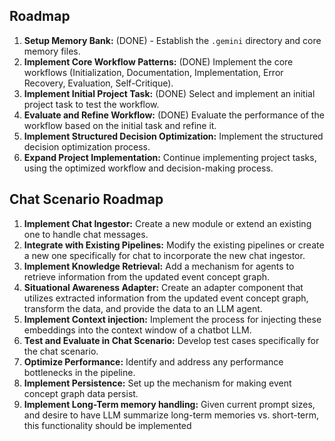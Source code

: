 
## Roadmap

1.  **Setup Memory Bank:** (DONE) - Establish the `.gemini` directory and core memory files.
2.  **Implement Core Workflow Patterns:** (DONE) Implement the core workflows (Initialization, Documentation, Implementation, Error Recovery, Evaluation, Self-Critique).
3.  **Implement Initial Project Task:** (DONE) Select and implement an initial project task to test the workflow.
4.  **Evaluate and Refine Workflow:** (DONE) Evaluate the performance of the workflow based on the initial task and refine it.
5.  **Implement Structured Decision Optimization:** Implement the structured decision optimization process.
6.  **Expand Project Implementation:** Continue implementing project tasks, using the optimized workflow and decision-making process.

## Chat Scenario Roadmap

1. **Implement Chat Ingestor:** Create a new module or extend an existing one to handle chat messages.
2. **Integrate with Existing Pipelines:** Modify the existing pipelines or create a new one specifically for chat to incorporate the new chat ingestor.
3. **Implement Knowledge Retrieval:** Add a mechanism for agents to retrieve information from the updated event concept graph.
4. **Situational Awareness Adapter:** Create an adapter component that utilizes extracted information from the updated event concept graph, transform the data, and provide the data to an LLM agent.
5.  **Implement Context injection:** Implement the process for injecting these embeddings into the context window of a chatbot LLM.
6.  **Test and Evaluate in Chat Scenario:** Develop test cases specifically for the chat scenario.
7.  **Optimize Performance:** Identify and address any performance bottlenecks in the pipeline.
8.  **Implement Persistence:** Set up the mechanism for making event concept graph data persist.
9.  **Implement Long-Term memory handling:** Given current prompt sizes, and desire to have LLM summarize long-term memories vs. short-term, this functionality should be implemented
